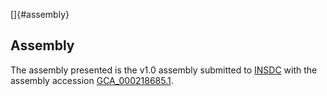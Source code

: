 []{#assembly}

Assembly
--------

The assembly presented is the v1.0 assembly submitted to
[INSDC](http://www.insdc.org) with the assembly accession
[GCA\_000218685.1](http://www.ebi.ac.uk/ena/data/view/GCA_000218685.1).
